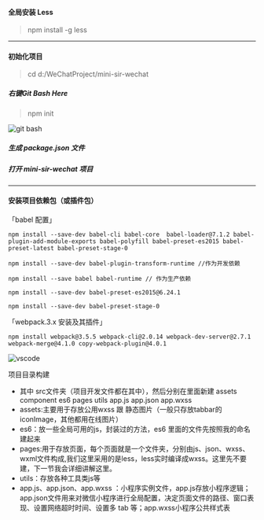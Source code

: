 #### 全局安装 Less
> npm install -g less  
  
    
**********
#### 初始化项目
> cd d:/WeChatProject/mini-sir-wechat

##### 右键Git Bash Here
> npm init

![](https://gitee.com/hwzheng/learns/raw/master/code/js/markdown/git/images/001.png "git bash")
##### 生成 package.json 文件
##### 打开 mini-sir-wechat 项目


**********
#### 安装项目依赖包（或插件包）

 「babel 配置」
```code
npm install --save-dev babel-cli babel-core  babel-loader@7.1.2 babel-plugin-add-module-exports babel-polyfill babel-preset-es2015 babel-preset-latest babel-preset-stage-0

npm install --save-dev babel-plugin-transform-runtime //作为开发依赖

npm install --save babel babel-runtime // 作为生产依赖

npm install --save-dev babel-preset-es2015@6.24.1

npm install --save-dev babel-preset-stage-0
```

 「webpack.3.x 安装及其插件」
```code
npm install webpack@3.5.5 webpack-cli@2.0.14 webpack-dev-server@2.7.1 webpack-merge@4.1.0 copy-webpack-plugin@4.0.1
```
![](https://gitee.com/hwzheng/learns/raw/master/code/js/markdown/git/images/002.png "vscode")

项目目录构建
- 其中 src文件夹（项目开发文件都在其中），然后分别在里面新建 assets component es6 pages utils app.js  app.json app.wxss
- assets:主要用于存放公用wxss 跟 静态图片（一般只存放tabbar的iconImage，其他都用在线图片）
- es6：放一些全局可用的js，封装过的方法，es6 里面的文件先按照我的命名建起来
- pages:用于存放页面，每个页面就是一个文件夹，分别由js、json、wxss、wxml文件构成,我们这里采用的是less，less实时编译成wxss。这里先不要建，下一节我会详细讲解这里。
- utils：存放各种工具类js等
- app.js、app.json、app.wxss ：小程序实例文件，app.js存放小程序逻辑；app.json文件用来对微信小程序进行全局配置，决定页面文件的路径、窗口表现、设置网络超时时间、设置多 tab 等；app.wxss小程序公共样式表
